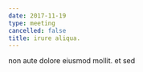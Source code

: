 ```yaml
---
date: 2017-11-19
type: meeting
cancelled: false
title: irure aliqua.
---
```

non aute dolore eiusmod mollit. et sed